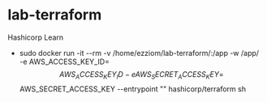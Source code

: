 # lab-terraform
Hashicorp Learn
- sudo docker run -it --rm -v /home/ezziom/lab-terraform/:/app -w /app/ -e AWS_ACCESS_KEY_ID=$$AWS_ACCESS_KEY_ID -e AWS_SECRET_ACCESS_KEY=$$AWS_SECRET_ACCESS_KEY --entrypoint "" hashicorp/terraform sh